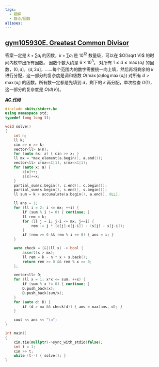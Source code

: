 ```yaml
---
tags:
  - 题解
  - 数论/因数
aliases:
---
```

## [gym105930E. Greatest Common Divisor](https://codeforces.com/gym/105930/problem/E)

答案一定是 $k+\sum a_i$ 的因数，$k+\sum a_i$ 是 $10^{12}$ 数量级，可以在 $O(\sqrt V)$ 的时间内枚举出所有因数。
因数个数大约是 $6\times 10^3$。
对所有 $1\le d\le \max(a_i)$ 的因数，$(0,d]$，$(d,2d]$，……每个范围内的数字需要统一向上填，然后再将剩余的 $k$ 进行分配，这一部分的复杂度是调和级数 $O(\max(a_i)\log \max(a_i))$
对所有 $d>\max(a_i)$ 的因数，所有数一定都是先填到 $d$，剩下的 $k$ 再分配，单次检查 $O(1)$，这一部分的复杂度是 $O(d(V))$。

[***AC 代码***](https://codeforces.com/gym/105930/submission/325049474)

```cpp
#include <bits/stdc++.h>
using namespace std;
typedef long long ll;

void solve()
{
    int n;
    ll k;
    cin >> n >> k;
    vector<ll> a(n);
    for (auto &x: a) { cin >> x; }
    ll mx = *max_element(a.begin(), a.end());
    vector<ll> c(mx<<1|1), s(mx<<1|1);
    for (auto x: a) {
        c[x]++;
        s[x]+=x;
    }
    partial_sum(c.begin(), c.end(), c.begin());
    partial_sum(s.begin(), s.end(), s.begin());
    ll sum = k + accumulate(a.begin(), a.end(), 0LL);

    ll ans = 1;
    for (ll i = 2; i <= mx; ++i) {
        if (sum % i != 0) { continue; }
        ll rem = k;
        for (ll j = i; j-i <= mx; j+=i) {
            rem -= j * (c[j]-c[j-i]) - (s[j] - s[j-i]);
        }
        if (rem >= 0 && rem % i == 0) { ans = i; }
    }

    auto check = [&](ll x) -> bool {
        assert(x > mx);
        ll rem = k - n * x + s.back();
        return rem >= 0 && rem % x == 0;
    };

    vector<ll> D;
    for (ll x = 1; x*x <= sum; ++x) {
        if (sum % x != 0) { continue; }
        D.push_back(x);
        D.push_back(sum/x);
    }
    for (auto d: D) {
        if (d > mx && check(d)) { ans = max(ans, d); }
    }

    cout << ans << "\n";
}

int main()
{
    cin.tie(nullptr)->sync_with_stdio(false);
    int t = 1;
    cin >> t;
    while (t--) { solve(); }
}
```
